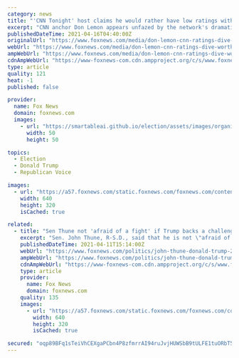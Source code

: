 ```yaml
---
category: news
title: "'CNN Tonight' host claims he would rather have low ratings without Trump in office than vice versa"
excerpt: "CNN anchor Don Lemon appears unfazed by the network's dramatic ratings slump since former President Donald Trump left office."
publishedDateTime: 2021-04-16T04:40:00Z
originalUrl: "https://www.foxnews.com/media/don-lemon-cnn-ratings-dive-worth-it-better-trump-not-potus"
webUrl: "https://www.foxnews.com/media/don-lemon-cnn-ratings-dive-worth-it-better-trump-not-potus"
ampWebUrl: "https://www.foxnews.com/media/don-lemon-cnn-ratings-dive-worth-it-better-trump-not-potus.amp"
cdnAmpWebUrl: "https://www-foxnews-com.cdn.ampproject.org/c/s/www.foxnews.com/media/don-lemon-cnn-ratings-dive-worth-it-better-trump-not-potus.amp"
type: article
quality: 121
heat: -1
published: false

provider:
  name: Fox News
  domain: foxnews.com
  images:
    - url: "https://smartableai.github.io/election/assets/images/organizations/foxnews.com-50x50.jpg"
      width: 50
      height: 50

topics:
  - Election
  - Donald Trump
  - Republican Voice

images:
  - url: "https://a57.foxnews.com/static.foxnews.com/foxnews.com/content/uploads/2020/01/640/320/don-lemon-CNN.png?ve=1&tl=1"
    width: 640
    height: 320
    isCached: true

related:
  - title: "Sen Thune not 'afraid of a fight' if Trump backs a challenger in 2022"
    excerpt: "Sen. John Thune, R-S.D., said that he is not \"afraid of a fight\" if former President Donald Trump campaigns against him in 2022 after being labeled a \"weak and inneffective RINO\" by him earlier in the year. \"I've been through wars in South Dakota ..."
    publishedDateTime: 2021-04-11T15:14:00Z
    webUrl: "https://www.foxnews.com/politics/john-thune-donald-trump-2022-senate"
    ampWebUrl: "https://www.foxnews.com/politics/john-thune-donald-trump-2022-senate.amp"
    cdnAmpWebUrl: "https://www-foxnews-com.cdn.ampproject.org/c/s/www.foxnews.com/politics/john-thune-donald-trump-2022-senate.amp"
    type: article
    provider:
      name: Fox News
      domain: foxnews.com
    quality: 135
    images:
      - url: "https://a57.foxnews.com/static.foxnews.com/foxnews.com/content/uploads/2021/02/640/320/Thune-Trump.jpg?ve=1&tl=1"
        width: 640
        height: 320
        isCached: true

secured: "oqp89BFq1sTeiVhCEXgaPCbn4P8zfmrrAI94ruJvjHUWSbB9tULFE1tuORbT5kUK527EgVnlSC78d+9mX9WwXfCgjJ1U+N0RUx+MS/HH0noCJF6KTQJ3SHKJUWxThl0Cdnqw7LMutPd5lOcgK3GDHb+8mxkLJHqowyVpGaPUsljeQe5Rp8iNn0cwdAq05JJavGIziPUfa/vmSjonNcNxrto1qlhqJbAahOkuFrFqADtmb66DKv7C2bLCqp0hlgHVN8sNTfKSab2yJB8eoLyQhBXFp4P6K7ttPlaI7vgz9RmxgJ3WPfsBMfnCNNAOcXzIZg3wGFR7RmINNuqqLk9Qs/3SoIMwl+9ynYaAACvbSMg=;Kej+eTchoFoE+9DKMUdO1A=="
---
```


